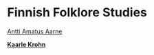 # Finnish Folklore Studies

[Antti Amatus Aarne](Finnish%20Folklore%20Studies%200f04f218ef3242abbfae543074503f82/Antti%20Amatus%20Aarne%205cd093d7af424572b36f088dbcd73dc2.md)

[**Kaarle Krohn**](Finnish%20Folklore%20Studies%200f04f218ef3242abbfae543074503f82/Kaarle%20Krohn%20f195daa944f3461a87930ded51f4db5f.md)